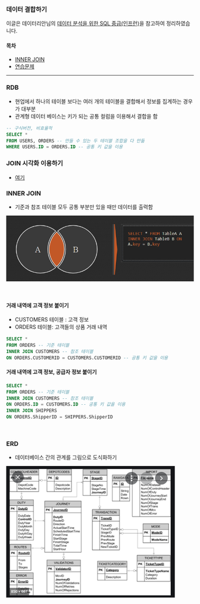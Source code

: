 ### 데이터 결합하기

이글은 데이터리안님의 [데이터 분석을 위한 SQL 중급(인프런)][H]을 참고하여 정리하였습니다. 

[H]: https://www.inflearn.com/course/%EB%8D%B0%EC%9D%B4%ED%84%B0-%EB%B6%84%EC%84%9D-%EC%A4%91%EA%B8%89-sql/dashboard

#### 목차
- [INNER JOIN](#조건문-CASE) 
- [연습문제](#연습문제)

---
### RDB 
- 현업에서 하나의 테이블 보다는 여러 개의 테이블을 결합해서 정보를 집계하는 경우가 대부분
- 관계형 데이터 베이스는 키가 되는 공통 컬럼을 이용해서 결합을 함

```sql
-- 구식버전, 비효율적
SELECT *
FROM USERS, ORDERS -- 만들 수 있는 두 테이블 조합을 다 만듦
WHERE USERS.ID = ORDERS.ID -- 공통 키 값을 이용
```

### JOIN 시각화 이용하기
- [여기][v]

[v]: https://sql-joins.leopard.in.ua/


### INNER JOIN
- 기준과 참조 테이블 모두 공통 부분만 있을 때만 데이터를 출력함

![INNER](../img/INNER.PNG)

<br>

#### 거래 내역에 고객 정보 붙이기
- CUSTOMERS 테이블 : 고객 정보
- ORDERS 테이블: 고객들의 상품 거래 내역

```sql
SELECT *
FROM ORDERS -- 기준 테이블 
INNER JOIN CUSTOMERS -- 참조 테이블
ON ORDERS.CUSTOMERID = CUSTOMERS.CUSTOMERID -- 공통 키 값을 이용
```

#### 거래 내역에 고객 정보, 공급자 정보 붙이기
```sql
SELECT *
FROM ORDERS -- 기준 테이블 
INNER JOIN CUSTOMERS -- 참조 테이블
ON ORDERS.ID = CUSTOMERS.ID -- 공통 키 값을 이용
INNER JOIN SHIPPERS
ON ORDERS.ShipperID = SHIPPERS.ShipperID
```

<br>

### ERD
- 데이터베이스 간의 관계를 그림으로 도식화하기

![ERD](../img/ERD.PNG)